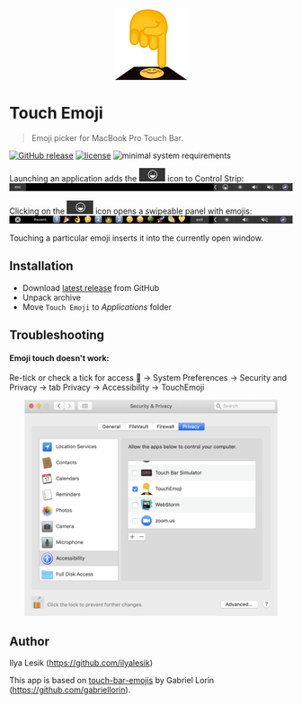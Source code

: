 <p align="center"><img src="Emoji-256x256.png" width="128"></p>

# Touch Emoji

> Emoji picker for MacBook Pro Touch Bar.

[![GitHub release](https://img.shields.io/github/release/lm-a/touch-emoji.svg)](https://github.com/lm-a/touch-emoji/releases)
[![license](https://img.shields.io/github/license/lm-a/touch-emoji.svg)](https://github.com/lm-a/touch-emoji/blob/master/LICENSE) ![minimal system requirements](https://img.shields.io/badge/required-macOS%2010.12.2-blue.svg) 

Launching an application adds the <img src="control-strip-icon.png" height="24"> icon to Control Strip:
![Icon at control strip](touch-emoji-icon-screenshot.png)

Clicking on the <img src="control-strip-icon.png" height="24"> icon opens a swipeable panel with emojis:
![Recent emoji](touch-emoji-recent-screenshot.png)

Touching a particular emoji inserts it into the currently open window.

## Installation
* Download [latest release](https://github.com/lm-a/touch-emoji/releases/download/v0.2.1/Touch-Emoji-v0.2.1.zip) from GitHub
* Unpack archive
* Move `Touch Emoji` to *Applications* folder

## Troubleshooting
#### Emoji touch doesn't work:

Re-tick or check a tick for access  → System Preferences → Security and Privacy → tab Privacy → Accessibility → TouchEmoji

<p align="center"><img width="450" alt="Accessibility window" src="accessiblity.png"></p>

## Author
Ilya Lesik (https://github.com/ilyalesik)

This app is based on [touch-bar-emojis](https://github.com/gabriellorin/touch-bar-emojis) by Gabriel Lorin (https://github.com/gabriellorin).
